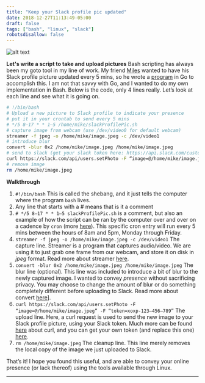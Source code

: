 ```yaml
---
title: "Keep your Slack profile pic updated"
date: 2018-12-27T11:13:49-05:00
draft: false
tags: ["bash", "linux", "slack"]
robotsdisallow: false
---
```

![alt text](../../images/slackBash.png "Slack + BASH")

**Let's write a script to take and upload pictures** <!--more-->
Bash scripting has always been my goto tool in my line of work. My friend [Miles](https://github.com/justmiles) wanted to have his Slack profile picture updated every 5 mins, so he wrote a [program](https://github.com/justmiles/slack-webcam) in Go to accomplish this. I am not that savvy with Go, and I wanted to do my own implementation in Bash. Below is the code, only 4 lines really. Let’s look at each line and see what it is going on.

```bash
# !/bin/bash
# Upload a new picture to Slack profile to indicate your presence
# put it in your crontab to send every 5 mins
# */5 8–17 * * 1–5 /home/mike/slackProfilePic.sh
# capture image from webcam (use /dev/video0 for default webcam)
streamer -f jpeg -o /home/mike/image.jpeg -c /dev/video1
# introduce blur
convert -blur 0x2 /home/mike/image.jpeg /home/mike/image.jpeg
# send to slack (get your slack token here: https://api.slack.com/custom-integrations/legacy-tokens)
curl https://slack.com/api/users.setPhoto -F “image=@/home/mike/image.jpeg” -F “token=xoxp-123–456–789”
# remove image
rm /home/mike/image.jpeg
```
**Walkthrough**

1. `#!/bin/bash` This is called the shebang, and it just tells the computer where the program `bash` lives.
2. Any line that starts with a # means that is it a comment
3. `# */5 8–17 * * 1–5 slackProfilePic.sh` is a comment, but also an example of how the script can be ran by the computer over and over on a cadence by `cron` (more [here](https://en.wikipedia.org/wiki/Cron)). This specific cron entry will run every 5 mins between the hours of 8am and 5pm, Monday through Friday.
4. `streamer -f jpeg -o /home/mike/image.jpeg -c /dev/video1` The capture line. Streamer is a program that captures audio/video. We are using it to just grab one frame from our webcam, and store it on disk in _jpeg_ format. Read more about streamer [here](https://linux.die.net/man/1/streamer).
5. `convert -blur 0x2 /home/mike/image.jpeg /home/mike/image.jpeg` The blur line (optional). This line was included to introduce a bit of blur to the newly captured image. I wanted to convey _presence_ without sacrificing privacy. You may choose to change the amount of blur or do something completely different before uploading to Slack. Read more about convert [here](https://imagemagick.org/script/convert.php)].
6. `curl https://slack.com/api/users.setPhoto -F “image=@/home/mike/image.jpeg” -F “token=xoxp-123–456–789”` The upload line. Here, a curl request is used to send the new image to your Slack profile picture, using your Slack token. Much more can be found [here](https://curl.haxx.se/docs/manpage.html) about curl, and you can get your own token (and replace this one) [here](https://api.slack.com/custom-integrations/legacy-tokens).
7. `rm /home/mike/image.jpeg` The cleanup line. This line merely removes the local copy of the image we just uploaded to Slack.


That’s it! I hope you found this useful, and are able to convey your online presence (or lack thereof) using the tools available through Linux.
***
